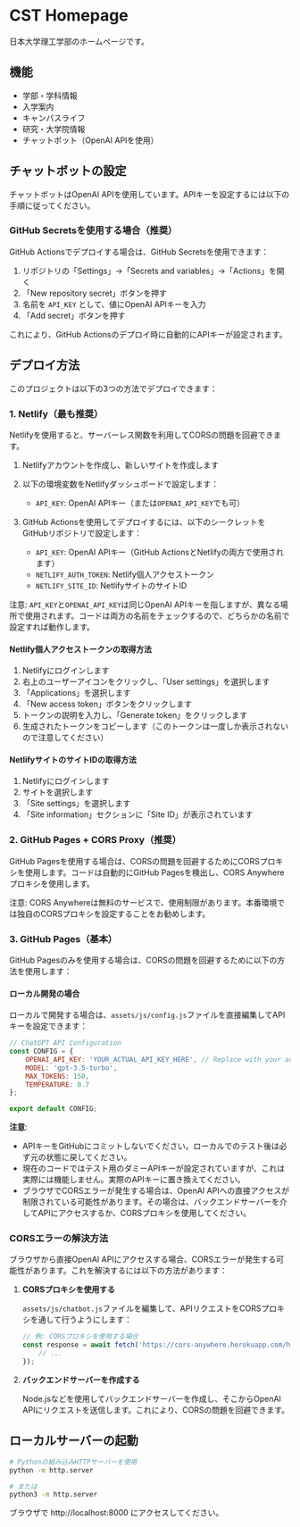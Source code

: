 # CST Homepage

日本大学理工学部のホームページです。

## 機能

- 学部・学科情報
- 入学案内
- キャンパスライフ
- 研究・大学院情報
- チャットボット（OpenAI APIを使用）

## チャットボットの設定

チャットボットはOpenAI APIを使用しています。APIキーを設定するには以下の手順に従ってください。

### GitHub Secretsを使用する場合（推奨）

GitHub Actionsでデプロイする場合は、GitHub Secretsを使用できます：

1. リポジトリの「Settings」→「Secrets and variables」→「Actions」を開く
2. 「New repository secret」ボタンを押す
3. 名前を `API_KEY` として、値にOpenAI APIキーを入力
4. 「Add secret」ボタンを押す

これにより、GitHub Actionsのデプロイ時に自動的にAPIキーが設定されます。

## デプロイ方法

このプロジェクトは以下の3つの方法でデプロイできます：

### 1. Netlify（最も推奨）

Netlifyを使用すると、サーバーレス関数を利用してCORSの問題を回避できます。

1. Netlifyアカウントを作成し、新しいサイトを作成します
2. 以下の環境変数をNetlifyダッシュボードで設定します：
   - `API_KEY`: OpenAI APIキー（または`OPENAI_API_KEY`でも可）

3. GitHub Actionsを使用してデプロイするには、以下のシークレットをGitHubリポジトリで設定します：
   - `API_KEY`: OpenAI APIキー（GitHub ActionsとNetlifyの両方で使用されます）
   - `NETLIFY_AUTH_TOKEN`: Netlify個人アクセストークン
   - `NETLIFY_SITE_ID`: NetlifyサイトのサイトID

注意: `API_KEY`と`OPENAI_API_KEY`は同じOpenAI APIキーを指しますが、異なる場所で使用されます。コードは両方の名前をチェックするので、どちらかの名前で設定すれば動作します。

#### Netlify個人アクセストークンの取得方法

1. Netlifyにログインします
2. 右上のユーザーアイコンをクリックし、「User settings」を選択します
3. 「Applications」を選択します
4. 「New access token」ボタンをクリックします
5. トークンの説明を入力し、「Generate token」をクリックします
6. 生成されたトークンをコピーします（このトークンは一度しか表示されないので注意してください）

#### NetlifyサイトのサイトIDの取得方法

1. Netlifyにログインします
2. サイトを選択します
3. 「Site settings」を選択します
4. 「Site information」セクションに「Site ID」が表示されています

### 2. GitHub Pages + CORS Proxy（推奨）

GitHub Pagesを使用する場合は、CORSの問題を回避するためにCORSプロキシを使用します。コードは自動的にGitHub Pagesを検出し、CORS Anywhereプロキシを使用します。

注意: CORS Anywhereは無料のサービスで、使用制限があります。本番環境では独自のCORSプロキシを設定することをお勧めします。

### 3. GitHub Pages（基本）

GitHub Pagesのみを使用する場合は、CORSの問題を回避するために以下の方法を使用します：

#### ローカル開発の場合

ローカルで開発する場合は、`assets/js/config.js`ファイルを直接編集してAPIキーを設定できます：

```javascript
// ChatGPT API Configuration
const CONFIG = {
    OPENAI_API_KEY: 'YOUR_ACTUAL_API_KEY_HERE', // Replace with your actual API key
    MODEL: 'gpt-3.5-turbo',
    MAX_TOKENS: 150,
    TEMPERATURE: 0.7
};

export default CONFIG;
```

**注意**:
- APIキーをGitHubにコミットしないでください。ローカルでのテスト後は必ず元の状態に戻してください。
- 現在のコードではテスト用のダミーAPIキーが設定されていますが、これは実際には機能しません。実際のAPIキーに置き換えてください。
- ブラウザでCORSエラーが発生する場合は、OpenAI APIへの直接アクセスが制限されている可能性があります。その場合は、バックエンドサーバーを介してAPIにアクセスするか、CORSプロキシを使用してください。

### CORSエラーの解決方法

ブラウザから直接OpenAI APIにアクセスする場合、CORSエラーが発生する可能性があります。これを解決するには以下の方法があります：

1. **CORSプロキシを使用する**
   
   `assets/js/chatbot.js`ファイルを編集して、APIリクエストをCORSプロキシを通して行うようにします：

   ```javascript
   // 例: CORSプロキシを使用する場合
   const response = await fetch('https://cors-anywhere.herokuapp.com/https://api.openai.com/v1/chat/completions', {
       // ...
   });
   ```

2. **バックエンドサーバーを作成する**
   
   Node.jsなどを使用してバックエンドサーバーを作成し、そこからOpenAI APIにリクエストを送信します。これにより、CORSの問題を回避できます。

## ローカルサーバーの起動

```bash
# Pythonの組み込みHTTPサーバーを使用
python -m http.server

# または
python3 -m http.server
```

ブラウザで http://localhost:8000 にアクセスしてください。